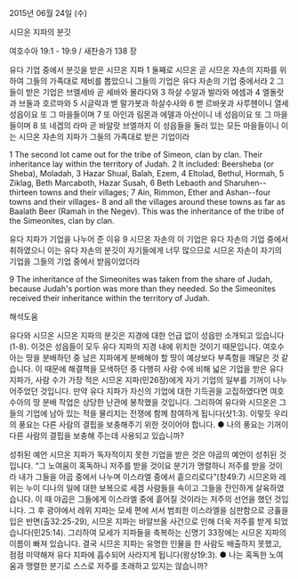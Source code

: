 2015년 06월 24일 (수)

시므온 지파의 분깃



여호수아 19:1 - 19:9 / 새찬송가 138 장


유다 기업 중에서 분깃을 받은 시므온 지파
1 둘째로 시므온 곧 시므온 자손의 지파를 위하여 그들의 가족대로 제비를 뽑았으니 그들의 기업은 유다 자손의 기업 중에서라 2 그들이 받은 기업은 브엘세바 곧 세바와 몰라다와 3 하살 수알과 발라와 에셈과 4 엘돌랏과 브둘과 호르마와 5 시글락과 벧 말가봇과 하살수사와 6 벧 르바옷과 사루헨이니 열세 성읍이요 또 그 마을들이며 7 또 아인과 림몬과 에델과 아산이니 네 성읍이요 또 그 마을들이며 8 또 네겝의 라마 곧 바알랏 브엘까지 이 성읍들을 둘러 있는 모든 마을들이니 이는 시므온 자손의 지파가 그들의 가족대로 받은 기업이라 

1 The second lot came out for the tribe of Simeon, clan by clan. Their inheritance lay within the territory of Judah. 2 It included: Beersheba (or Sheba), Moladah, 3 Hazar Shual, Balah, Ezem, 4 Eltolad, Bethul, Hormah, 5 Ziklag, Beth Marcaboth, Hazar Susah, 6 Beth Lebaoth and Sharuhen--thirteen towns and their villages; 7 Ain, Rimmon, Ether and Ashan--four towns and their villages- 8 and all the villages around these towns as far as Baalath Beer (Ramah in the Negev). This was the inheritance of the tribe of the Simeonites, clan by clan. 

유다 지파가 기업을 나누어 준 이유
9 시므온 자손의 이 기업은 유다 자손의 기업 중에서 취하였으니 이는 유다 자손의 분깃이 자기들에게 너무 많으므로 시므온 자손이 자기의 기업을 그들의 기업 중에서 받음이었더라

9 The inheritance of the Simeonites was taken from the share of Judah, because Judah's portion was more than they needed. So the Simeonites received their inheritance within the territory of Judah.

해석도움





유다와 시므온
시므온 지파의 분깃은 지경에 대한 언급 없이 성읍만 소개되고 있습니다(1-8). 이것은 성읍들이 모두 유다 지파의 지경 내에 위치한 것이기 때문입니다. 여호수아는 땅을 분배하던 중 남은 지파에게 분배해야 할 땅이 예상보다 부족함을 깨달은 것 같습니다. 이 때문에 해결책을 모색하던 중 다행히 사람 수에 비해 넓은 기업을 받은 유다 지파가, 사람 수가 가장 적은 시므온 지파(민26장)에게 자기 기업의 일부를 기꺼이 나누어주었던 것입니다. 만약 유다 지파가 자신의 기업에 대한 기득권을 고집하였다면 여호수아의 땅 분배 작업은 상당한 난관에 봉착했을 것입니다. 그리하여 유다와 시므온은 그들의 기업에 남아 있는 적을 물리치는 전쟁에 함께 참여하게 됩니다(삿1:3). 이렇듯 우리의 풍요는 다른 사람의 결핍을 보충해주기 위한 것이어야 합니다.
●  나의 풍요는 기꺼이 다른 사람의 결핍을 보충해 주는데 사용되고 있습니까? 

성취된 예언
시므온 지파가 독자적이지 못한 기업을 받은 것은 야곱의 예언이 성취된 것입니다. 
“그 노여움이 혹독하니 저주를 받을 것이요 분기가 맹렬하니 저주를 받을 것이라 내가 그들을 야곱 중에서 나누며 이스라엘 중에서 흩으리로다”(창49:7)
시므온와 레위는 누이 디나의 일에 대한 보복으로 세겜 사람들을 속이고 그들을 잔인하게 살육하였습니다. 이 때 야곱은 그들에게 이스라엘 중에 흩어질 것이라는 저주의 선언을 했던 것입니다. 그 후 광야에서 레위 지파는 모세 편에 서서 범죄한 이스라엘을 심판함으로 긍휼을 입은 반면(출32:25-29), 시므온 지파는 바알브올 사건으로 인해 더욱 저주를 받게 되었습니다(민25:14). 그리하여 모세가 지파들을 축복하는 신명기 33장에는 시므온 지파의 이름이 빠져 있습니다. 결국 시므온 지파는 유명한 인물을 한 사람도 배출하지 못했고, 점점 미약해져 유다 지파에 흡수되어 사라지게 됩니다(왕상19:3).
●  나는 혹독한 노여움과 맹렬한 분기로 스스로 저주를 초래하고 있지는 않습니까?